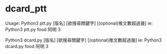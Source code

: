 # dcard_ptt
Usage:
Python3 ptt.py [版名] [欲搜尋關鍵字] [(optional)推文數超過幾]
ie: Python3 ptt.py food 阿明 3

Python3 dcard.py [版名] [欲搜尋關鍵字] [(optional)推文數超過幾]
ie: Python3 dcard.py food 阿明 3
